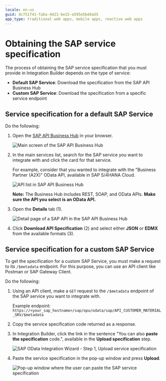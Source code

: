 ```yaml
---
locale: en-us
guid: dc751f41-faba-4421-be15-a595e5bd4a55
app_type: traditional web apps, mobile apps, reactive web apps
---
```


# Obtaining the SAP service specification

The process of obtaining the SAP service specification that you must provide in Integration Builder depends on the type of service:

* **Default SAP Service**: Download the specification from the SAP API Business Hub
* **Custom SAP Service**: Download the specification from a specific service endpoint

## Service specification for a default SAP Service

Do the following:

1. Open the [SAP API Business Hub](https://api.sap.com/) in your browser.

    ![Main screen of the SAP API Business Hub](images/sap-hub-1.png)

1. In the main services list, search for the SAP service you want to integrate with and click the card for that service.

    For example, consider that you wanted to integrate with the "Business Partner (A2X)" OData API, available in SAP S/4HANA Cloud.

    ![API list in SAP API Business Hub](images/sap-get-spec-1.png)

    **Note:** The Business Hub includes REST, SOAP, and OData APIs. **Make sure the API you select is an OData API.**

1. Open the **Details** tab (1).

    ![Detail page of a SAP API in the SAP API Business Hub](images/sap-get-spec-2.png)

1. Click **Download API Specification** (2) and select either **JSON** or **EDMX** from the available formats (3).

## Service specification for a custom SAP Service

To get the specification for a custom SAP Service, you must make a request to its `/$metadata` endpoint. For this purpose, you can use an API client like Postman or SAP Gateway Client.

Do the following:

1. Using an API client, make a `GET` request to the `/$metadata` endpoint of the SAP service you want to integrate with.

    Example endpoint:  
    `https://<your_sap_hostname>/sap/opu/odata/sap/API_CUSTOMER_MATERIAL_SRV/$metadata`

1. Copy the service specification code returned as a response.

1. In Integration Builder, click the link in the sentence "You can also **paste the specification** code.", available in the **Upload specification** step.

    ![SAP OData Integration Wizard - Step 1, Upload service specification](images/sap-custom-spec-1.png)

1. Paste the service specification in the pop-up window and press **Upload**.

    ![Pop-up window where the user can paste the SAP service specification](images/sap-custom-spec-2.png)
